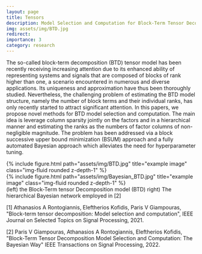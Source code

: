 ```yaml
---
layout: page
title: Tensors
description: Model Selection and Computation for Block-Term Tensor Decomposition
img: assets/img/BTD.jpg
redirect: 
importance: 3
category: research
---
```


The so-called block-term decomposition (BTD) tensor model has been recently receiving increasing attention due to its enhanced ability of representing systems and signals that are composed of blocks of rank higher than one, a scenario encountered in numerous and diverse applications. Its uniqueness and approximation have thus been thoroughly studied. Nevertheless, the challenging problem of estimating the BTD model structure, namely the number of block terms and their individual ranks, has only recently started to attract significant attention. In this papers, we propose novel methods for BTD model selection and computation. The main idea is leverage column sparsity jointly on the factors and in a hierarchical manner and estimating the ranks as the numbers of factor columns of non-negligible magnitude. The problem has been addressed via a block successive upper bound minimization (BSUM) approach and a fully automated Bayesian approach which alleviates the need for hyperparameter tuning.



<div class="row">
    <div class="col-sm mt-3 mt-md-0">
        {% include figure.html path="assets/img/BTD.jpg" title="example image" class="img-fluid rounded z-depth-1" %}
    </div>
    <div class="col-sm mt-3 mt-md-0">
        {% include figure.html path="assets/img/Bayesian_BTD.jpg" title="example image" class="img-fluid rounded z-depth-1" %}
    </div>
</div>
<div class="caption">
<div class="caption">
    (left) the Block-Term tensor Decomposition model (BTD) right) The hierarchical Bayesian network employed in [2]
</div>


[1] Athanasios A Rontogiannis, Eleftherios Kofidis, Paris V Giampouras, "Block-term tensor decomposition: Model selection and computation", IEEE Journal on Selected Topics on Signal Processing, 2021.
    
[2] Paris V Giampouras, Athanasios A Rontogiannis, Eleftherios Kofidis, "Block-Term Tensor Decomposition Model Selection and Computation: The Bayesian Way" IEEE Transactions on Signal Processing, 2022.




